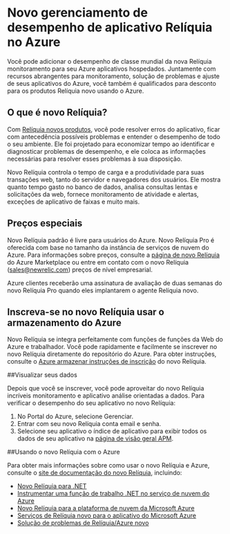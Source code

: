 <properties 
    pageTitle="Usando o novo Relíquia com o Azure | Microsoft Azure" 
    description="Aprenda a usar o serviço de novo Relíquia para gerenciar e monitorar o seu aplicativo do Azure." 
    services="" 
    documentationCenter=".net" 
    authors="nickfloyd" 
    manager="timlt" 
    editor=""/>

<tags 
    ms.service="cloud-services" 
    ms.workload="tbd" 
    ms.tgt_pltfrm="na" 
    ms.devlang="dotnet" 
    ms.topic="article" 
    ms.date="08/23/2016" 
    ms.author="nickfloyd@newrelic.com"/>


# <a name="new-relic-application-performance-management-on-azure"></a>Novo gerenciamento de desempenho de aplicativo Relíquia no Azure

Você pode adicionar o desempenho de classe mundial da nova Relíquia monitoramento para seu Azure aplicativos hospedados. Juntamente com recursos abrangentes para monitoramento, solução de problemas e ajuste de seus aplicativos do Azure, você também é qualificados para desconto para os produtos Relíquia novo usando o Azure.

## <a name="what-is-new-relic"></a>O que é novo Relíquia?

Com [Relíquia novos produtos](https://newrelic.com/products), você pode resolver erros do aplicativo, ficar com antecedência possíveis problemas e entender o desempenho de todo o seu ambiente. Ele foi projetado para economizar tempo ao identificar e diagnosticar problemas de desempenho, e ele coloca as informações necessárias para resolver esses problemas à sua disposição.

Novo Relíquia controla o tempo de carga e a produtividade para suas transações web, tanto do servidor e navegadores dos usuários. Ele mostra quanto tempo gasto no banco de dados, analisa consultas lentas e solicitações da web, fornece monitoramento de atividade e alertas, exceções de aplicativo de faixas e muito mais. 

## <a name="special-pricing"></a>Preços especiais
Novo Relíquia padrão é livre para usuários do Azure. Novo Relíquia Pro é oferecida com base no tamanho da instância de serviços de nuvem do Azure. Para informações sobre preços, consulte a [página de novo Relíquia](https://azure.microsoft.com/marketplace/partners/newrelic/newrelic/) do Azure Marketplace ou entre em contato com o novo Relíquia (sales@newrelic.com) preços de nível empresarial.

Azure clientes receberão uma assinatura de avaliação de duas semanas do novo Relíquia Pro quando eles implantarem o agente Relíquia novo.

## <a name="sign-up-for-new-relic-using-the-azure-store"></a>Inscreva-se no novo Relíquia usar o armazenamento do Azure
Novo Relíquia se integra perfeitamente com funções de funções da Web do Azure e trabalhador. Você pode rapidamente e facilmente se inscrever no novo Relíquia diretamente do repositório do Azure. Para obter instruções, consulte o [Azure armazenar instruções de inscrição](https://docs.newrelic.com/docs/agents/net-agent/azure-installation/azure-cloud-services#signup) do novo Relíquia.

##<a name="view-your-data"></a>Visualizar seus dados

Depois que você se inscrever, você pode aproveitar do novo Relíquia incríveis monitoramento e aplicativo análise orientadas a dados. Para verificar o desempenho do seu aplicativo no novo Relíquia:

1. No Portal do Azure, selecione Gerenciar.
2. Entrar com seu novo Relíquia conta email e senha.
3. Selecione seu aplicativo o índice de aplicativo para exibir todos os dados de seu aplicativo na [página de visão geral APM](https://docs.newrelic.com/docs/apm/applications-menu/monitoring/apm-overview-page).

##<a name="using-new-relic-with-azure"></a>Usando o novo Relíquia com o Azure

Para obter mais informações sobre como usar o novo Relíquia e Azure, consulte o [site de documentação do novo Relíquia](https://docs.newrelic.com/docs/agents/net-agent/azure-installation), incluindo: 

* [Novo Relíquia para .NET](https://docs.newrelic.com/docs/agents/net-agent/getting-started/new-relic-net)
* [Instrumentar uma função de trabalho .NET no serviço de nuvem do Azure](https://docs.newrelic.com/docs/agents/net-agent/azure-installation/instrument-net-worker-role-azure-cloud-service)
* [Novo Relíquia para a plataforma de nuvem da Microsoft Azure](https://docs.newrelic.com/docs/agents/net-agent/azure-installation/azure-cloud-services)
* [Serviços de Relíquia novo para o aplicativo do Microsoft Azure](https://docs.newrelic.com/docs/agents/net-agent/azure-installation/azure-portal)
* [Solução de problemas de Relíquia/Azure novo](https://docs.newrelic.com/docs/agents/net-agent/azure-troubleshooting)


